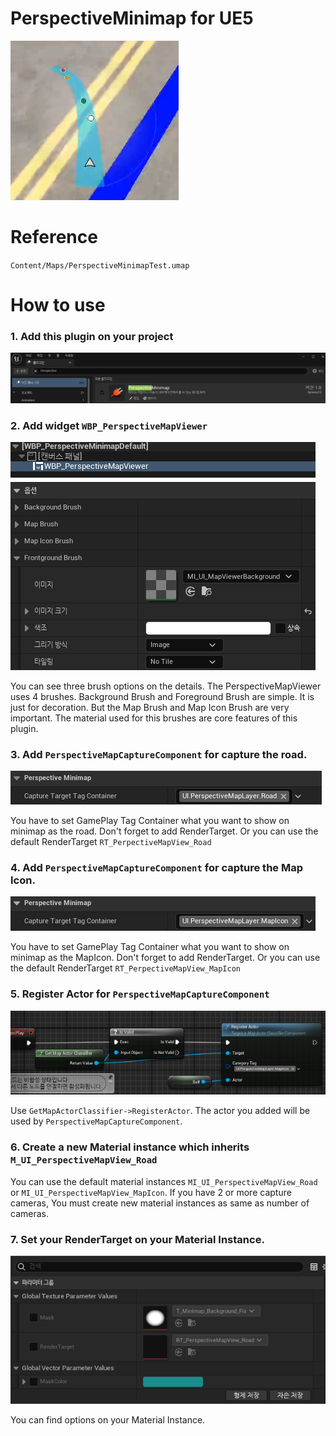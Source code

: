 # PerspectiveMinimap for UE5
![img](./ReadMeAssets/Example_01.png)

# Reference
`Content/Maps/PerspectiveMinimapTest.umap`

# How to use
### 1. Add this plugin on your project
![img](./ReadMeAssets/HowTo_01.png)

### 2. Add widget `WBP_PerspectiveMapViewer`
![img](./ReadMeAssets/HowTo_02.png)

You can see three brush options on the details. The PerspectiveMapViewer uses 4 brushes. Background Brush and Foreground Brush are simple. It is just for decoration.
But the Map Brush and Map Icon Brush are very important. The material used for this brushes are core features of this plugin.

### 3. Add `PerspectiveMapCaptureComponent` for capture the road.
![img](./ReadMeAssets/HowTo_03.png)

You have to set GamePlay Tag Container what you want to show on minimap as the road.
Don't forget to add RenderTarget. Or you can use the default RenderTarget `RT_PerpectiveMapView_Road`

### 4. Add `PerspectiveMapCaptureComponent` for capture the Map Icon.
![img](./ReadMeAssets/HowTo_04.png)

You have to set GamePlay Tag Container what you want to show on minimap as the MapIcon.
Don't forget to add RenderTarget. Or you can use the default RenderTarget `RT_PerpectiveMapView_MapIcon`

### 5. Register Actor for `PerspectiveMapCaptureComponent`
![img](./ReadMeAssets/HowTo_05.png)

Use `GetMapActorClassifier->RegisterActor`. The actor you added will be used by `PerspectiveMapCaptureComponent`.


### 6. Create a new Material instance which inherits `M_UI_PerspectiveMapView_Road`
You can use the default material instances `MI_UI_PerspectiveMapView_Road` or `MI_UI_PerspectiveMapView_MapIcon`.
If you have 2 or more capture cameras, You must create new material instances as same as number of cameras.

### 7. Set your RenderTarget on your Material Instance.
![img](./ReadMeAssets/HowTo_06.png)

You can find options on your Material Instance.